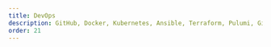 ```yaml
---
title: DevOps
description: GitHub, Docker, Kubernetes, Ansible, Terraform, Pulumi, GitLab, Jenkins, Circle CI
order: 21
---
```

